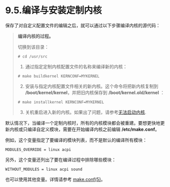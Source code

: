 # 9.5.编译与安装定制内核

保存了对自定义配置文件的编辑之后，就可以通过以下步骤编译内核的源代码：

>
> **编译内核的过程。** 
>
>切换到该目录：
>
>```
># cd /usr/src
>```
>
>1. 通过指定定制内核配置文件的名称来编译新的内核：
>
>```
># make buildkernel KERNCONF=MYKERNEL
>```
>
>2. 安装与指定内核配置文件相关的新内核。这个命令将把新内核复制到 **/boot/kernel/kernel**，并把旧内核保存到 **/boot/kernel.old/kernel** ：
>```
># make installkernel KERNCONF=MYKERNEL
>```
>
>3. 关机重启进入新的内核。如果出了问题，请参考[无法启动内核](https://docs.freebsd.org/en/books/handbook/kernelconfig/#kernelconfig-noboot).

默认情况下，当编译一个定制内核时，所有的内核模块都会被重建。要想更快地更新内核或只编译自定义模块，需要在开始编译内核之前编辑 **/etc/make.conf**。

例如，这个变量指定了要编译的模块列表，而不是默认的编译所有模块：

```
MODULES_OVERRIDE = linux acpi
```

另外，这个变量还列出了要在编译过程中排除哪些模块：

```
WITHOUT_MODULES = linux acpi sound
```

也可以使用其他变量。详情请参考 [make.conf(5)](https://www.freebsd.org/cgi/man.cgi?query=make.conf&sektion=5&format=html)。
